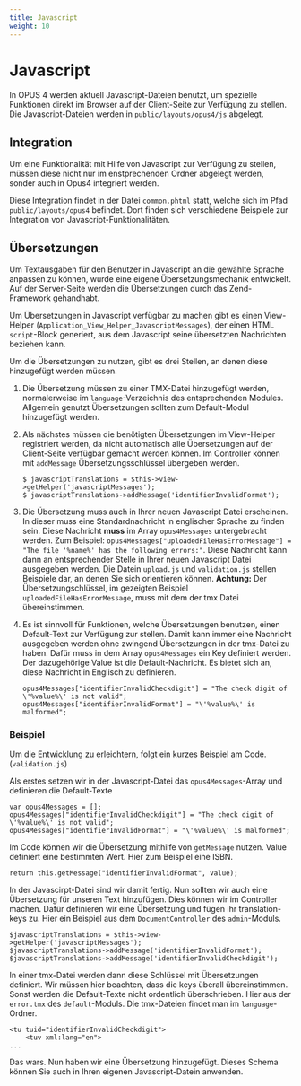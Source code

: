 ```yaml
---
title: Javascript
weight: 10
---
```


# Javascript

In OPUS 4 werden aktuell Javascript-Dateien benutzt, um spezielle Funktionen direkt im Browser auf der Client-Seite zur 
Verfügung zu stellen. Die Javascript-Dateien werden in `public/layouts/opus4/js` abgelegt.

## Integration

Um eine Funktionalität mit Hilfe von Javascript zur Verfügung zu stellen, müssen diese nicht nur im enstprechenden 
Ordner abgelegt werden, sonder auch in Opus4 integriert werden.

Diese Integration findet in der Datei `common.phtml` statt, welche sich im Pfad `public/layouts/opus4` befindet. Dort 
finden sich verschiedene Beispiele zur Integration von Javascript-Funktionalitäten.

## Übersetzungen

Um Textausgaben für den Benutzer in Javascript an die gewählte Sprache anpassen zu können, wurde eine eigene 
Übersetzungsmechanik entwickelt. Auf der Server-Seite werden die Übersetzungen durch das Zend-Framework gehandhabt.  

Um Übersetzungen in Javascript verfügbar zu machen gibt es einen View-Helper 
(`Application_View_Helper_JavascriptMessages`), der einen HTML `script`-Block generiert, aus dem Javascript seine 
übersetzten Nachrichten beziehen kann. 

Um die Übersetzungen zu nutzen, gibt es drei Stellen, an denen diese hinzugefügt werden müssen.

1. Die Übersetzung müssen zu einer TMX-Datei hinzugefügt werden, normalerweise im `language`-Verzeichnis des 
   entsprechenden Modules. Allgemein genutzt Übersetzungen sollten zum Default-Modul hinzugefügt werden.

2. Als nächstes müssen die benötigten Übersetzungen im View-Helper registriert werden, da nicht automatisch alle
   Übersetzungen auf der Client-Seite verfügbar gemacht werden können. Im Controller können mit `addMessage`
   Übersetzungsschlüssel übergeben werden.
    ```
    $ javascriptTranslations = $this->view->getHelper('javascriptMessages');
    $ javascriptTranslations->addMessage('identifierInvalidFormat');
    ```
3. Die Übersetzung muss auch in Ihrer neuen Javascript Datei erscheinen. In dieser muss eine Standardnachricht in 
englischer Sprache zu finden sein. Diese Nachricht **muss** im Array `opus4Messages` untergebracht werden. Zum Beispiel:
 `opus4Messages["uploadedFileHasErrorMessage"] = "The file '%name%' has the following errors:"`. Diese Nachricht kann 
dann an entsprechender Stelle in Ihrer neuen Javascript Datei ausgegeben werden. Die Datein `upload.js` und 
`validation.js` stellen Beispiele dar, an denen Sie sich orientieren können. 
**Achtung:** Der Übersetzungschlüssel, im gezeigten Beispiel `uploadedFileHasErrorMessage`, muss mit dem der tmx Datei 
übereinstimmen.

4. Es ist sinnvoll für Funktionen, welche Übersetzungen benutzen, einen Default-Text zur Verfügung zur stellen.
Damit kann immer eine Nachricht ausgegeben werden ohne zwingend Übersetzungen in der tmx-Datei zu haben.
Dafür muss in dem Array `opus4Messages` ein Key definiert werden. Der dazugehörige Value ist die Default-Nachricht.
Es bietet sich an, diese Nachricht in Englisch zu definieren.
    ```
    opus4Messages["identifierInvalidCheckdigit"] = "The check digit of \'%value%\' is not valid";
    opus4Messages["identifierInvalidFormat"] = "\'%value%\' is malformed";
    ```
### Beispiel

Um die Entwicklung zu erleichtern, folgt ein kurzes Beispiel am Code. (`validation.js`)

Als erstes setzen wir in der Javascript-Datei das `opus4Messages`-Array und definieren die Default-Texte

    var opus4Messages = [];
    opus4Messages["identifierInvalidCheckdigit"] = "The check digit of \'%value%\' is not valid";
    opus4Messages["identifierInvalidFormat"] = "\'%value%\' is malformed";
   
Im Code können wir die Übersetzung mithilfe von `getMessage` nutzen. Value definiert eine bestimmten Wert.
Hier zum Beispiel eine ISBN.
    
    return this.getMessage("identifierInvalidFormat", value);
    
In der Javascirpt-Datei sind wir damit fertig. Nun sollten wir auch eine Übersetzung für unseren Text hinzufügen.
Dies können wir im Controller machen. Dafür definieren wir eine Übersetzung und fügen ihr translation-keys zu.
Hier ein Beispiel aus dem `DocumentController` des `admin`-Moduls.

    $javascriptTranslations = $this->view->getHelper('javascriptMessages');
    $javascriptTranslations->addMessage('identifierInvalidFormat');
    $javascriptTranslations->addMessage('identifierInvalidCheckdigit');

In einer tmx-Datei werden dann diese Schlüssel mit Übersetzungen definiert. Wir müssen hier beachten,
dass die keys überall übereinstimmen. Sonst werden die Default-Texte nicht ordentlich überschrieben.
Hier aus der `error.tmx` des `default`-Moduls. Die tmx-Dateien findet man im `language`-Ordner.
    
    <tu tuid="identifierInvalidCheckdigit">
        <tuv xml:lang="en">
    ...

Das wars. Nun haben wir eine Übersetzung hinzugefügt. Dieses Schema können Sie auch in Ihren eigenen Javascript-Datein
anwenden.